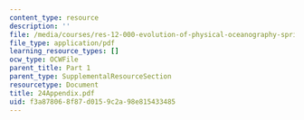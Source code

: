 ```yaml
---
content_type: resource
description: ''
file: /media/courses/res-12-000-evolution-of-physical-oceanography-spring-2007/f3a878068f87d0159c2a98e815433485_24Appendix.pdf
file_type: application/pdf
learning_resource_types: []
ocw_type: OCWFile
parent_title: Part 1
parent_type: SupplementalResourceSection
resourcetype: Document
title: 24Appendix.pdf
uid: f3a87806-8f87-d015-9c2a-98e815433485
---
```

